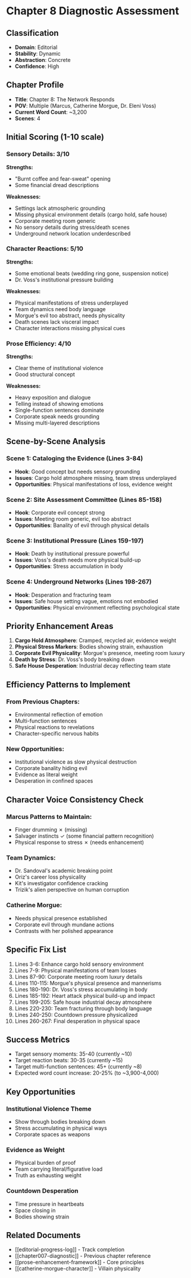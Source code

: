 # Chapter 8 Diagnostic Assessment

## Classification
- **Domain**: Editorial
- **Stability**: Dynamic
- **Abstraction**: Concrete
- **Confidence**: High

## Chapter Profile
- **Title**: Chapter 8: The Network Responds
- **POV**: Multiple (Marcus, Catherine Morgue, Dr. Eleni Voss)
- **Current Word Count**: ~3,200
- **Scenes**: 4

## Initial Scoring (1-10 scale)

### Sensory Details: 3/10
**Strengths:**
- "Burnt coffee and fear-sweat" opening
- Some financial dread descriptions

**Weaknesses:**
- Settings lack atmospheric grounding
- Missing physical environment details (cargo hold, safe house)
- Corporate meeting room generic
- No sensory details during stress/death scenes
- Underground network location underdescribed

### Character Reactions: 5/10
**Strengths:**
- Some emotional beats (wedding ring gone, suspension notice)
- Dr. Voss's institutional pressure building

**Weaknesses:**
- Physical manifestations of stress underplayed
- Team dynamics need body language
- Morgue's evil too abstract, needs physicality
- Death scenes lack visceral impact
- Character interactions missing physical cues

### Prose Efficiency: 4/10
**Strengths:**
- Clear theme of institutional violence
- Good structural concept

**Weaknesses:**
- Heavy exposition and dialogue
- Telling instead of showing emotions
- Single-function sentences dominate
- Corporate speak needs grounding
- Missing multi-layered descriptions

## Scene-by-Scene Analysis

### Scene 1: Cataloging the Evidence (Lines 3-84)
- **Hook**: Good concept but needs sensory grounding
- **Issues**: Cargo hold atmosphere missing, team stress underplayed
- **Opportunities**: Physical manifestations of loss, evidence weight

### Scene 2: Site Assessment Committee (Lines 85-158)
- **Hook**: Corporate evil concept strong
- **Issues**: Meeting room generic, evil too abstract
- **Opportunities**: Banality of evil through physical details

### Scene 3: Institutional Pressure (Lines 159-197)
- **Hook**: Death by institutional pressure powerful
- **Issues**: Voss's death needs more physical build-up
- **Opportunities**: Stress accumulation in body

### Scene 4: Underground Networks (Lines 198-267)
- **Hook**: Desperation and fracturing team
- **Issues**: Safe house setting vague, emotions not embodied
- **Opportunities**: Physical environment reflecting psychological state

## Priority Enhancement Areas

1. **Cargo Hold Atmosphere**: Cramped, recycled air, evidence weight
2. **Physical Stress Markers**: Bodies showing strain, exhaustion
3. **Corporate Evil Physicality**: Morgue's presence, meeting room luxury
4. **Death by Stress**: Dr. Voss's body breaking down
5. **Safe House Desperation**: Industrial decay reflecting team state

## Efficiency Patterns to Implement

### From Previous Chapters:
- Environmental reflection of emotion
- Multi-function sentences
- Physical reactions to revelations
- Character-specific nervous habits

### New Opportunities:
- Institutional violence as slow physical destruction
- Corporate banality hiding evil
- Evidence as literal weight
- Desperation in confined spaces

## Character Voice Consistency Check

### Marcus Patterns to Maintain:
- Finger drumming ✗ (missing)
- Salvager instincts ✓ (some financial pattern recognition)
- Physical response to stress ✗ (needs enhancement)

### Team Dynamics:
- Dr. Sandoval's academic breaking point
- Oriz's career loss physicality
- Kit's investigator confidence cracking
- Trizik's alien perspective on human corruption

### Catherine Morgue:
- Needs physical presence established
- Corporate evil through mundane actions
- Contrasts with her polished appearance

## Specific Fix List

1. Lines 3-6: Enhance cargo hold sensory environment
2. Lines 7-9: Physical manifestations of team losses
3. Lines 87-90: Corporate meeting room luxury details
4. Lines 110-115: Morgue's physical presence and mannerisms
5. Lines 180-190: Dr. Voss's stress accumulating in body
6. Lines 185-192: Heart attack physical build-up and impact
7. Lines 199-205: Safe house industrial decay atmosphere
8. Lines 220-230: Team fracturing through body language
9. Lines 240-250: Countdown pressure physicalized
10. Lines 260-267: Final desperation in physical space

## Success Metrics
- Target sensory moments: 35-40 (currently ~10)
- Target reaction beats: 30-35 (currently ~15)
- Target multi-function sentences: 45+ (currently ~8)
- Expected word count increase: 20-25% (to ~3,900-4,000)

## Key Opportunities

### Institutional Violence Theme
- Show through bodies breaking down
- Stress accumulating in physical ways
- Corporate spaces as weapons

### Evidence as Weight
- Physical burden of proof
- Team carrying literal/figurative load
- Truth as exhausting weight

### Countdown Desperation
- Time pressure in heartbeats
- Space closing in
- Bodies showing strain

## Related Documents
- [[editorial-progress-log]] - Track completion
- [[chapter007-diagnostic]] - Previous chapter reference
- [[prose-enhancement-framework]] - Core principles
- [[catherine-morgue-character]] - Villain physicality